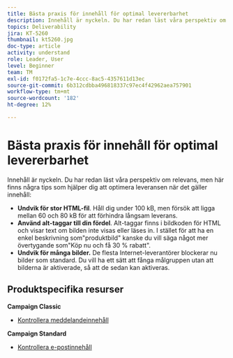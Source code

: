 ```yaml
---
title: Bästa praxis för innehåll för optimal levererbarhet
description: Innehåll är nyckeln. Du har redan läst våra perspektiv om relevans, men här finns ytterligare några tips för att optimera leveransen när det gäller innehåll.
topics: Deliverability
jira: KT-5260
thumbnail: kt5260.jpg
doc-type: article
activity: understand
role: Leader, User
level: Beginner
team: TM
exl-id: f0172fa5-1c7e-4ccc-8ac5-4357611d13ec
source-git-commit: 6b312cdbba496818337c97ec4f42962aea757901
workflow-type: tm+mt
source-wordcount: '182'
ht-degree: 12%

---
```


# Bästa praxis för innehåll för optimal levererbarhet

Innehåll är nyckeln. Du har redan läst våra perspektiv om relevans, men här finns några tips som hjälper dig att optimera leveransen när det gäller innehåll:

* **Undvik för stor HTML-fil**. Håll dig under 100 kB, men försök att ligga mellan 60 och 80 kB för att förhindra långsam leverans.
* **Använd alt-taggar till din fördel**. Alt-taggar finns i bildkoden för HTML och visar text om bilden inte visas eller läses in. I stället för att ha en enkel beskrivning som&quot;produktbild&quot; kanske du vill säga något mer övertygande som&quot;Köp nu och få 30 % rabatt&quot;.
* **Undvik för många bilder.** De flesta Internet-leverantörer blockerar nu bilder som standard. Du vill ha ett sätt att fånga målgruppen utan att bilderna är aktiverade, så att de sedan kan aktiveras.

## Produktspecifika resurser

**Campaign Classic**

* [Kontrollera meddelandeinnehåll](https://experienceleague.adobe.com/docs/campaign-classic/using/sending-messages/deliverability-management/control-message-content.html?lang=sv-SE)

**Campaign Standard**

* [Kontrollera e-postinnehåll](https://experienceleague.adobe.com/docs/campaign-standard/using/testing-and-sending/managing-deliverability/control-email-content.html?lang=sv-SE#testing-and-sending)
